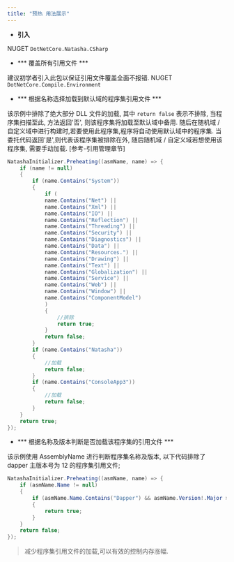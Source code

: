 ```yaml
---
title: "预热 用法展示"
---
```



- **引入**

NUGET `DotNetCore.Natasha.CSharp`

- *** 覆盖所有引用文件 ***

建议初学者引入此包以保证引用文件覆盖全面不报错.
NUGET `DotNetCore.Compile.Environment`

- *** 根据名称选择加载到默认域的程序集引用文件 ***

该示例中排除了绝大部分 DLL 文件的加载, 其中 `return false` 表示不排除, 当程序集扫描至此, 方法返回'否', 则该程序集将加载至默认域中备用. 随后在随机域 / 自定义域中进行构建时,若要使用此程序集,程序将自动使用默认域中的程序集.
当委托代码返回'是',则代表该程序集被排除在外, 随后随机域 / 自定义域若想使用该程序集, 需要手动加载. [参考-引用管理章节]

```cs
NatashaInitializer.Preheating((asmName, name) => {
    if (name != null)
    {
        if (name.Contains("System"))
        {
            if (
            name.Contains("Net") ||
            name.Contains("Xml") ||
            name.Contains("IO") ||
            name.Contains("Reflection") ||
            name.Contains("Threading") ||
            name.Contains("Security") ||
            name.Contains("Diagnostics") ||
            name.Contains("Data") ||
            name.Contains("Resources.") ||
            name.Contains("Drawing") ||
            name.Contains("Text") ||
            name.Contains("Globalization") ||
            name.Contains("Service") ||
            name.Contains("Web") ||
            name.Contains("Window") ||
            name.Contains("ComponentModel")
            )
            {
                //排除
                return true;
            }
            return false;
        }
        if (name.Contains("Natasha"))
        {
            //加载
            return false;
        }
        if (name.Contains("ConsoleApp3"))
        {
            //加载
            return false;
        }
    }
    return true;
});
```

- *** 根据名称及版本判断是否加载该程序集的引用文件 ***

该示例使用 AssemblyName 进行判断程序集名称及版本, 以下代码排除了 dapper 主版本号为 12 的程序集引用文件;

```cs
NatashaInitializer.Preheating((asmName, name) => {
    if (asmName.Name != null)
    {
        if (asmName.Name.Contains("Dapper") && asmName.Version!.Major > 12)
        {
            return true;
        }
    }
    return false;
});
```

> 减少程序集引用文件的加载,可以有效的控制内存涨幅.